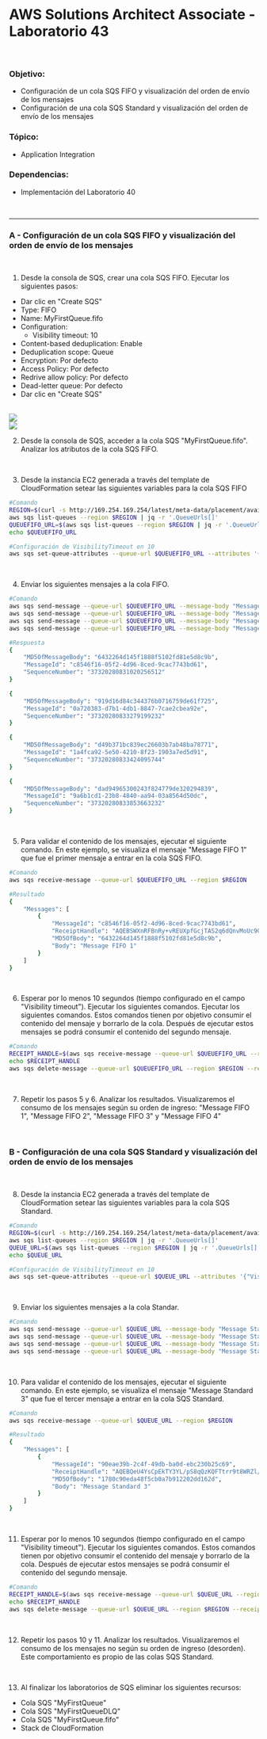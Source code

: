 # AWS Solutions Architect Associate - Laboratorio 43

<br>

### Objetivo: 
*  Configuración de un cola SQS FIFO y visualización del orden de envío de los mensajes
*  Configuración de una cola SQS Standard y visualización del orden de envío de los mensajes

### Tópico:
* Application Integration

### Dependencias:
* Implementación del Laboratorio 40

<br>


---

### A - Configuración de un cola SQS FIFO y visualización del orden de envío de los mensajes

<br>

1. Desde la consola de SQS, crear una cola SQS FIFO. Ejecutar los siguientes pasos:
 - Dar clic en "Create SQS"
 - Type: FIFO
 - Name: MyFirstQueue.fifo
 - Configuration:
    - Visibility timeout: 10
 - Content-based deduplication: Enable
 - Deduplication scope: Queue
 - Encryption: Por defecto
 - Access Policy: Por defecto
 - Redrive allow policy: Por defecto
 - Dead-letter queue: Por defecto
 - Dar clic en "Create SQS"

<br>

<img src="images/Lab43_01.jpg">

<br>

<img src="images/Lab43_02.jpg">

<br>

2. Desde la consola de SQS, acceder a la cola SQS "MyFirstQueue.fifo". Analizar los atributos de la cola SQS FIFO.

<br>

3. Desde la instancia EC2 generada a través del template de CloudFormation setear las siguientes variables para la cola SQS FIFO

```bash
#Comando
REGION=$(curl -s http://169.254.169.254/latest/meta-data/placement/availability-zone | sed 's/\(.*\)[a-z]/\1/')
aws sqs list-queues --region $REGION | jq -r '.QueueUrls[]'
QUEUEFIFO_URL=$(aws sqs list-queues --region $REGION | jq -r '.QueueUrls[]' | awk 'NR==2{print $1}')
echo $QUEUEFIFO_URL

#Configuración de VisibilityTimeout en 10
aws sqs set-queue-attributes --queue-url $QUEUEFIFO_URL --attributes '{"VisibilityTimeout": "10"}' --region $REGION
```

<br>

4. Enviar los siguientes mensajes a la cola FIFO. 

```bash
#Comando
aws sqs send-message --queue-url $QUEUEFIFO_URL --message-body "Message FIFO 1" --region $REGION --message-group-id 10
aws sqs send-message --queue-url $QUEUEFIFO_URL --message-body "Message FIFO 2" --region $REGION --message-group-id 10
aws sqs send-message --queue-url $QUEUEFIFO_URL --message-body "Message FIFO 3" --region $REGION --message-group-id 10
aws sqs send-message --queue-url $QUEUEFIFO_URL --message-body "Message FIFO 4" --region $REGION --message-group-id 10

#Respuesta
{
    "MD5OfMessageBody": "6432264d145f1888f5102fd81e5d8c9b",
    "MessageId": "c8546f16-05f2-4d96-8ced-9cac7743bd61",
    "SequenceNumber": "37320280831020256512"
}

{
    "MD5OfMessageBody": "919d16d84c344376b0716759de61f725",
    "MessageId": "0a720383-d7b1-4db1-8847-7cae2cbea92e",
    "SequenceNumber": "37320280833279199232"
}

{
    "MD5OfMessageBody": "d49b371bc839ec26603b7ab48ba78771",
    "MessageId": "1a4fca92-5e50-4210-8f23-1903a7ed5d91",
    "SequenceNumber": "37320280833424095744"
}

{
    "MD5OfMessageBody": "dad94965300243f824779de320294839",
    "MessageId": "9a6b1cd1-23b8-4840-aa94-03a8564d50dc",
    "SequenceNumber": "37320280833853663232"
}
```

<br>

5. Para validar el contenido de los mensajes, ejecutar el siguiente comando. En este ejemplo, se visualiza el mensaje "Message FIFO 1" que fue el primer mensaje a entrar en la cola SQS FIFO.

```bash
#Comando
aws sqs receive-message --queue-url $QUEUEFIFO_URL --region $REGION

#Resultado
{
    "Messages": [
        {
            "MessageId": "c8546f16-05f2-4d96-8ced-9cac7743bd61",
            "ReceiptHandle": "AQEBSWXnRFBnRy+vREUXpfGcjTAS2q6dQnvMoUc9G0NP4jsrgnTjNpRbCsSH3zV/iB44vek08CC96GBl6oxeHGnl5XDcOhx6pahjPhigcV3AOu8AguGplpAvtiF2iUfATt0nTc4woIz4qFuYOOc7xRI81kxNARAs+U1UjzCq7OaLhTUCtdTSeK9gxf0MttI7LXdNsbe3ANPxdCpxz1htr3rRKo94TttAhzkkoEOV6O9UvJfQc1uZk9ZWezY8EFLqIKv9f5zMRdbssLYCSWruUm9IEfzdTrR9NQ/OOcvGOPVf8zU=",
            "MD5OfBody": "6432264d145f1888f5102fd81e5d8c9b",
            "Body": "Message FIFO 1"
        }
    ]
}
```

<br>

6. Esperar por lo menos 10 segundos (tiempo configurado en el campo "Visibility timeout"). Ejecutar los siguientes comandos. Ejecutar los siguientes comandos. Estos comandos tienen por objetivo consumir el contenido del mensaje y borrarlo de la cola. Después de ejecutar estos mensajes se podrá consumir el contenido del segundo mensaje.

```bash
#Comando
RECEIPT_HANDLE=$(aws sqs receive-message --queue-url $QUEUEFIFO_URL --region $REGION | jq -r '.Messages[] | .ReceiptHandle')
echo $RECEIPT_HANDLE
aws sqs delete-message --queue-url $QUEUEFIFO_URL --region $REGION --receipt-handle $RECEIPT_HANDLE
```

<br>

7. Repetir los pasos 5 y 6. Analizar los resultados. Visualizaremos el consumo de los mensajes según su orden de ingreso: "Message FIFO 1", "Message FIFO 2", "Message FIFO 3" y "Message FIFO 4"

<br>


### B - Configuración de una cola SQS Standard y visualización del orden de envío de los mensajes

<br>

8. Desde la instancia EC2 generada a través del template de CloudFormation setear las siguientes variables para la cola SQS Standard.

```bash
#Comando
REGION=$(curl -s http://169.254.169.254/latest/meta-data/placement/availability-zone | sed 's/\(.*\)[a-z]/\1/')
aws sqs list-queues --region $REGION | jq -r '.QueueUrls[]'
QUEUE_URL=$(aws sqs list-queues --region $REGION | jq -r '.QueueUrls[]' | awk 'NR==1{print $1}')
echo $QUEUE_URL

#Configuración de VisibilityTimeout en 10
aws sqs set-queue-attributes --queue-url $QUEUE_URL --attributes '{"VisibilityTimeout": "10"}' --region $REGION
```

<br>

9. Enviar los siguientes mensajes a la cola Standar. 

```bash
#Comando
aws sqs send-message --queue-url $QUEUE_URL --message-body "Message Standard 1" --region $REGION
aws sqs send-message --queue-url $QUEUE_URL --message-body "Message Standard 2" --region $REGION
aws sqs send-message --queue-url $QUEUE_URL --message-body "Message Standard 3" --region $REGION
aws sqs send-message --queue-url $QUEUE_URL --message-body "Message Standard 4" --region $REGION
```

<br>

10. Para validar el contenido de los mensajes, ejecutar el siguiente comando. En este ejemplo, se visualiza el mensaje "Message Standard 3" que fue el tercer mensaje a entrar en la cola SQS Standard.

```bash
#Comando
aws sqs receive-message --queue-url $QUEUE_URL --region $REGION

#Resultado
{
    "Messages": [
        {
            "MessageId": "90eae39b-2c4f-49db-ba0d-ebc230b25c69",
            "ReceiptHandle": "AQEBQeU4YsCpEkTY3YL/pS8qQzKQFTtrr9t8WRZl/TuuvjGMbWqg63eeeeCZvEabcbuD1ponx9ZXAjs2qCkPpy4tn3XtwLlNGLXAEg0AHiBcHignnqrEVz81hXekUmFjiimSh8B3sRtZWz9s3V9JKAYy33YvdF4WRHw5JO/51Upj8YrgkuxC1LvQTM9B+WL1A+4N4p1u9QY0jbhOhIQAjcluBFKVJrcr/F90VINsoP8Rphcxm7Q1jQCnbfDn8Ll+gzMqyMhGZ8DBpWKKE/bQUQslhqFGB0qlmGWYc11ia/iBk10E/wcWnwNUbDSigmhmo7JGUGsaA8kue23A1RXTxPJsawBTdmQazTlluOyys/CDMBTcvrX/Y//J9MVlhkzmhQ3Euk3DdON6uKhyIIKOJIVk4Q==",
            "MD5OfBody": "1780c90eda48f5cb0a7b912202dd162d",
            "Body": "Message Standard 3"
        }
    ]
}
```

<br>

11. Esperar por lo menos 10 segundos (tiempo configurado en el campo "Visibility timeout"). Ejecutar los siguientes comandos. Estos comandos tienen por objetivo consumir el contenido del mensaje y borrarlo de la cola. Después de ejecutar estos mensajes se podrá consumir el contenido del segundo mensaje.

```bash
#Comando
RECEIPT_HANDLE=$(aws sqs receive-message --queue-url $QUEUE_URL --region $REGION | jq -r '.Messages[] | .ReceiptHandle')
echo $RECEIPT_HANDLE
aws sqs delete-message --queue-url $QUEUE_URL --region $REGION --receipt-handle $RECEIPT_HANDLE
```

<br>

12. Repetir los pasos 10 y 11. Analizar los resultados. Visualizaremos el consumo de los mensajes no según su orden de ingreso (desorden). Este comportamiento es propio de las colas SQS Standard.

<br>

13. Al finalizar los laboratorios de SQS eliminar los siguientes recursos:
 - Cola SQS "MyFirstQueue"
 - Cola SQS "MyFirstQueueDLQ"
 - Cola SQS "MyFirstQueue.fifo"
 - Stack de CloudFormation

